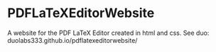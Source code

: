 # PDFLaTeXEditorWebsite
A website for the PDF LaTeX Editor created in html and css.
See duo: duolabs333.github.io/pdflatexeditorwebsite/
